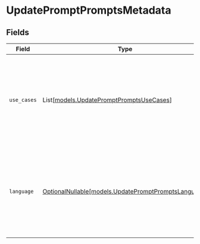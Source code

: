 # UpdatePromptPromptsMetadata


## Fields

| Field                                                                                                                     | Type                                                                                                                      | Required                                                                                                                  | Description                                                                                                               |
| ------------------------------------------------------------------------------------------------------------------------- | ------------------------------------------------------------------------------------------------------------------------- | ------------------------------------------------------------------------------------------------------------------------- | ------------------------------------------------------------------------------------------------------------------------- |
| `use_cases`                                                                                                               | List[[models.UpdatePromptPromptsUseCases](../models/updatepromptpromptsusecases.md)]                                      | :heavy_minus_sign:                                                                                                        | A list of use cases that the prompt is meant to be used for. Use this field to categorize the prompt for your own purpose |
| `language`                                                                                                                | [OptionalNullable[models.UpdatePromptPromptsLanguage]](../models/updatepromptpromptslanguage.md)                          | :heavy_minus_sign:                                                                                                        | The language that the prompt is written in. Use this field to categorize the prompt for your own purpose                  |